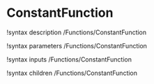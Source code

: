 <!-- MOOSE Documentation Stub: Remove this when content is added. -->

# ConstantFunction
!syntax description /Functions/ConstantFunction

!syntax parameters /Functions/ConstantFunction

!syntax inputs /Functions/ConstantFunction

!syntax children /Functions/ConstantFunction
